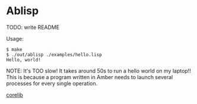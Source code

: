 # Ablisp

TODO: write README

Usage:

```
$ make
$ ./out/ablisp ./examples/hello.lisp
Hello, world!
```

NOTE: It's TOO slow! It takes around 50s to run a hello world on my laptop!!
This is because a program written in Amber needs to launch several processes for every single operation.

[corelib](./docs/corelib.md)
